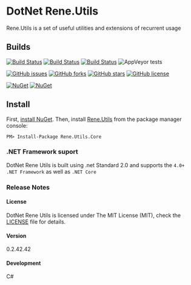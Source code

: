 # DotNet Rene.Utils

Rene.Utils is a set of useful utilities and extensions of recurrent usage

## Builds
[![Build Status](https://rene.visualstudio.com/Github.DotNet.Rene.Utils/_apis/build/status/rene15009.DotNet.Rene.Utils?branchName=master)](https://rene.visualstudio.com/Github.DotNet.Rene.Utils/_build/latest?definitionId=3&branchName=master)
[![Build Status](https://travis-ci.com/rene15009/DotNet.Rene.Utils.svg?branch=master)](https://travis-ci.com/rene15009/DotNet.Rene.Utils)
[![Build Status](https://ci.appveyor.com/api/projects/status/github/rene15009/DotNet.Rene.Utils?branch=master&svg=true&passingText=master%20-%20OK)](https://ci.appveyor.com/api/projects/status/github/rene15009/DotNet.Rene.Utils?branch=master&svg=true&passingText=master%20-%20OK)
![AppVeyor tests](https://img.shields.io/appveyor/tests/rene15009/dotnet-rene-utils)

[![GitHub issues](https://img.shields.io/github/issues/rene15009/DotNet.Rene.Utils)](https://github.com/rene15009/DotNet.Rene.Utils/issues)
[![GitHub forks](https://img.shields.io/github/forks/rene15009/DotNet.Rene.Utils)](https://github.com/rene15009/DotNet.Rene.Utils/network)
[![GitHub stars](https://img.shields.io/github/stars/rene15009/DotNet.Rene.Utils)](https://github.com/rene15009/DotNet.Rene.Utils/stargazers)
[![GitHub license](https://img.shields.io/github/license/rene15009/DotNet.Rene.Utils)](https://github.com/rene15009/DotNet.Rene.Utils/blob/master/LICENSE)

[![NuGet](https://img.shields.io/nuget/v/Rene.Utils.Core.svg?style=plastic)](https://www.nuget.org/packages/Rene.Utils.Core/) 
[![NuGet](https://img.shields.io/nuget/dt/Rene.Utils.Core.svg?style=plastic)](https://www.nuget.org/packages/Rene.Utils.Core/)
 ## Install
 
 

First, [install NuGet](http://docs.nuget.org/docs/start-here/installing-nuget). Then, install [Rene.Utils](https://www.nuget.org/packages/Rene.Utils.Core/) from the package manager console:

```
PM> Install-Package Rene.Utils.Core 
```


### .NET Framework suport
DotNet Rene Utils is built using .net Standard 2.0 and supports the `4.0+ .NET Framework` as well as `.NET Core`


### Release Notes

#### License
DotNet Rene Utils is licensed under The MIT License (MIT), check the [LICENSE](https://github.com/rene15009/DotNet.Rene.Utils/blob/master/LICENSE) file for details.

#### Version
0.2.42.42

#### Development
C# 
